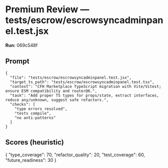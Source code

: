 # Premium Review — tests/escrow/escrowsyncadminpanel.test.jsx

**Run:** 069c548f

## Prompt

```
{
  "file": "tests/escrow/escrowsyncadminpanel.test.jsx",
  "target_ts_path": "tests/escrow/escrowsyncadminpanel.test.tsx",
  "context": "CFH Marketplace TypeScript migration with Vite/Vitest; ensure ESM compatibility and router@6.",
  "task": "Add proper TS types for props/state, extract interfaces, reduce any/unknown, suggest safe refactors.",
  "checks": [
    "type errors resolved",
    "tests compile",
    "no anti-patterns"
  ]
}
```

## Scores (heuristic)

{
  "type_coverage": 70,
  "refactor_quality": 20,
  "test_coverage": 60,
  "future_readiness": 30
}
